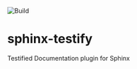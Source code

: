 ![Build](https://github.com/basicwolf/sphinx-testify/actions/workflows/ci.yml/badge.svg)

# sphinx-testify
Testified Documentation plugin for Sphinx
